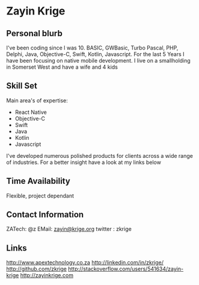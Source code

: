 # Zayin Krige

## Personal blurb
I've been coding since I was 10. BASIC, GWBasic, Turbo Pascal, PHP, Delphi, Java, Objective-C, Swift, Kotlin, Javascript. For the last 5 Years I have been focusing on native mobile development. I live on a smallholding in Somerset West and have a wife and 4 kids


## Skill Set
Main area's of expertise:
* React Native
* Objective-C
* Swift
* Java
* Kotlin
* Javascript

I've developed numerous polished products for clients across a wide range of industries. For a better insight have a look at my links below

## Time Availability
Flexible, project dependant


## Contact Information
ZATech: @z
EMail: zayin@krige.org
twitter : zkrige


## Links
http://www.apextechnology.co.za
http://linkedin.com/in/zkrige/
http://github.com/zkrige
http://stackoverflow.com/users/541634/zayin-krige
http://zayinkrige.com
